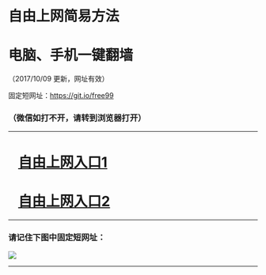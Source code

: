 ﻿# 自由上网简易方法

# 电脑、手机一键翻墙

（2017/10/09 更新，网址有效）

固定短网址：https://git.io/free99

### （微信如打不开，请转到浏览器打开）


***





# &nbsp;&nbsp; <a href="http://ft215402996.fwq-tz-1001.info/fwqtz01.html?t=10090013939 " target="_blank">自由上网入口1</a>
# &nbsp;&nbsp; <a href="http://ft208791205.fwq-tz-1002.info/fwqtz02.html?t=100900111646 " target="_blank">自由上网入口2</a>
***

### 请记住下图中固定短网址：

<img src="https://s3-us-west-2.amazonaws.com/fwq-1001/yjfq-20170905okok.png" /> 


***


